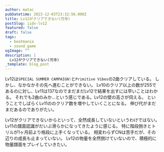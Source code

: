 ```yaml
---
author: matac
pubDatetime: 2023-12-03T23:32:56.000Z
title: Lv12がクリアできない(弐寺)
postSlug: iidx-lv12
featured: false
draft: false
tags:
  - beatmania
  - sound_game
ogImage: ""
description: |
  Lv12がクリアできない(弐寺)
_template: blog_post
---
```


Lv12は`SPECIAL SUMMER CAMPAIGN!`と`Primitive Vibes`の2曲クリアしている。
しかし、なかなかその先へ進むことができない。
Lv10のクリア以上の数が255であるのに対し、Lv11は137なのでまだまだLv12で結果を出すには早いことはわかる。
それでも2曲のみか...という感じである。Lv12の壁の高さが伺える。
ということでしばらくLv11ののクリア数を増やしていくことになる。
伸び代がまだまだあるのでありがたい。

Lv12がクリアできないからといって、全然成長していないというわけではない。
Lv11の譜面認識がだいぶ滑らかになってきたように感じる。
特に階段捌きとトリルが1ヶ月前より格段に上手くなっている。
相変わらずCNは苦手だが、その辺りの成長も止まっていない。
Lv12の物量を全然捌けていないので、積極的に物量譜面をプレイしていきたい。
